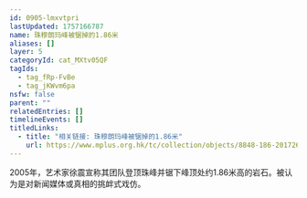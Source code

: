 ```yaml
---
id: 0905-lmxvtpri
lastUpdated: 1757166787
name: 珠穆朗玛峰被锯掉的1.86米
aliases: []
layer: 5
categoryId: cat_MXtv05QF
tagIds:
  - tag_fRp-FvBe
  - tag_jKWvm6pa
nsfw: false
parent: ""
relatedEntries: []
timelineEvents: []
titledLinks:
  - title: "相关链接: 珠穆朗玛峰被锯掉的1.86米"
    url: https://www.mplus.org.hk/tc/collection/objects/8848-186-2017262/
---
```


2005年，艺术家徐震宣称其团队登顶珠峰并锯下峰顶处约1.86米高的岩石。被认为是对新闻媒体或真相的挑衅式戏仿。
